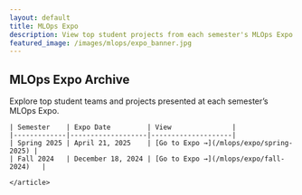 ```yaml
---
layout: default
title: MLOps Expo
description: View top student projects from each semester's MLOps Expo
featured_image: /images/mlops/expo_banner.jpg
---
```


<section class="hero">
  <div class="hero__image" style="background-image: url({{ page.featured_image | relative_url }})">
    <div class="hero__overlay"></div>
  </div>

  <div class="wrap">
    <h1>MLOps Expo Archive</h1>
    <p>Explore top student teams and projects presented at each semester’s MLOps Expo.</p>
  </div>
</section>

<section class="single">
  <div class="wrap">
    <article class="single-post">

    | Semester    | Expo Date         | View               |
    |-------------|-------------------|--------------------|
    | Spring 2025 | April 21, 2025    | [Go to Expo →](/mlops/expo/spring-2025) |
    | Fall 2024   | December 18, 2024 | [Go to Expo →](/mlops/expo/fall-2024)   |

    </article>
  </div>
</section>
